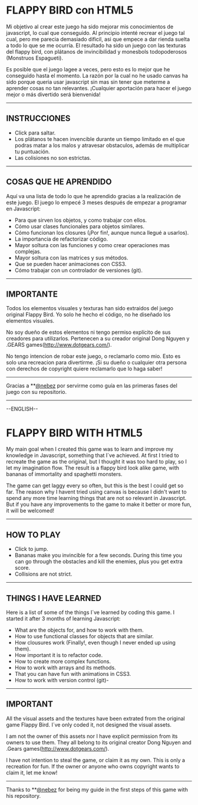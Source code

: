 FLAPPY BIRD con HTML5
=========
Mi objetivo al crear este juego ha sido mejorar mis conocimientos de javascript, lo cual que conseguido. Al principio intenté recrear el juego tal cual, pero me parecia demasiado dificil, asi que empece a dar rienda suelta a todo lo que se me ocurría. El resultado ha sido un juego con las texturas del flappy bird, con plátanos de invincibilidad y monesbols todopoderosos (Monstruos  Espagueti). 

Es posible que el juego lagee a veces, pero esto es lo mejor que he conseguido hasta el momento. La razón por la cual no he usado canvas ha sido porque queria usar javascript sin mas sin tener que meterme a aprender cosas no tan relevantes. ¡Cualquier aportación para hacer el juego mejor o más divertido será bienvenida!

-------

INSTRUCCIONES
--------------
- Click para saltar.
- Los plátanos te hacen invencible durante un tiempo limitado en el que podras matar a los malos y atravesar obstaculos, además de multiplicar tu puntuación.
- Las colisiones no son estrictas.

-------------

COSAS QUE HE APRENDIDO
---------
Aquí va una lista de todo lo que he aprendido gracias a la realización de este juego. El juego lo empecé 3 meses después de empezar a programar en Javascript:

- Para que sirven los objetos, y como trabajar con ellos.
- Cómo usar clases funcionales para objetos similares.
- Cómo funcionan los closures (¡Por fin!, aunque nunca llegué a usarlos).
- La importancia de refactorizar código.
- Mayor soltura con las funciones y como crear operaciones mas complejas.
- Mayor soltura con las matrices y sus métodos.
- Que se pueden hacer animaciones con CSS3.
- Cómo trabajar con un controlador de versiones (git).

------

IMPORTANTE
---------
Todos los elementos visuales y texturas han sido extraidos del juego original Flappy Bird. Yo solo he hecho el código, no he diseñado los elementos visuales. 

No soy dueño de estos elementos ni tengo permiso explícito de sus creadores para utilizarlos. Pertenecen a su creador original Dong Nguyen y .GEARS games(http://www.dotgears.com/).

No tengo intencion de robar este juego, o reclamarlo como mio. Esto es solo una recreacion para divertirme. ¡Si su dueño o cualquier otra persona con derechos de copyright quiere reclamarlo que lo haga saber!

------
Gracias a **[@nebez](https://github.com/nebez/floppybird) por servirme como guía en las primeras fases del juego con su repositorio.

-----------------




--ENGLISH--


FLAPPY BIRD WITH HTML5
=====================
My main goal when I created this game was to learn and improve my knowledge in Javascript, something that I´ve achieved. At first I tried to recreate the game as the original, but I thought it was too hard to play, so I let my imagination flow. The result is a flappy bird look alike game, with bananas of immortality and spaghetti monsters. 

The game can get laggy every so often, but this is the best I could get so far. The reason why I havent tried using canvas is because I didn't want to spend any more time learning things that are not so relevant in Javascript. But if you have any improvements to the game to make it better or more fun, it will be welcomed!

----------

HOW TO PLAY
------------
- Click to jump.
- Bananas make you invincible for a few seconds. During this time you can go through the obstacles and kill the enemies, plus you get extra score.
- Collisions are not strict.

----------------

THINGS I HAVE LEARNED
---------
Here is a list of some of the things I´ve learned by coding this game. I started it after 3 months of learning Javascript:

- What are the objects for, and how to work with them.
- How to use functional classes for objects that are similar.
- How clousures work (Finally!, even though I never ended up using them).
- How important it is to refactor code.
- How to create more complex functions.
- How to work with arrays and its methods.
- That you can have fun with animations in CSS3.
- How to work with version control (git)-

--------------

IMPORTANT
---------
All the visual assets and the textures have been extrated from the original game Flappy Bird. I´ve only coded it, not designed the visual assets. 

I am not the owner of this assets nor I have explicit permission from its owners to use them. They all belong to its original creator Dong Nguyen and .Gears games(http://www.dotgears.com/).

I have not intention to steal the game, or claim it as my own. This is only a recreation for fun. If the owner or anyone who owns copyright wants to claim it, let me know!

----------

Thanks to **[@nebez](https://github.com/nebez/floppybird) for being my guide in the first steps of this game with his repository. 

